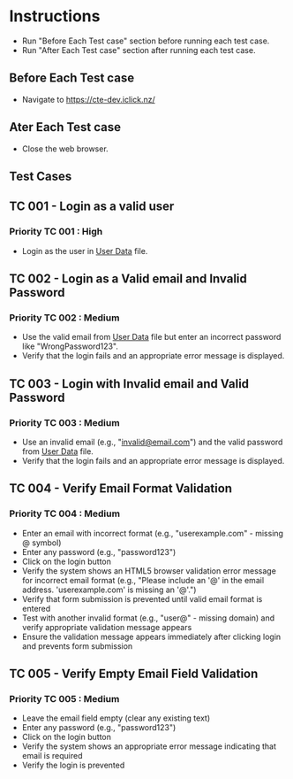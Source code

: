 # Instructions

- Run "Before Each Test case" section before running each test case.
- Run "After Each Test case" section after running each test case.

## Before Each Test case

- Navigate to <https://cte-dev.iclick.nz/>

## Ater Each Test case

- Close the web browser.

## Test Cases

## TC 001 - Login as a valid user

### Priority TC 001 : High

- Login as the user in [User Data](..\TestData\UserData.md) file.

## TC 002 - Login as a Valid email and Invalid Password

### Priority TC 002 : Medium

- Use the valid email from [User Data](..\TestData\UserData.md) file but enter an incorrect password like "WrongPassword123".
- Verify that the login fails and an appropriate error message is displayed.

## TC 003 - Login with Invalid email and Valid Password

### Priority TC 003 : Medium

- Use an invalid email (e.g., "<invalid@email.com>") and the valid password from [User Data](..\TestData\UserData.md) file.
- Verify that the login fails and an appropriate error message is displayed.

## TC 004 - Verify Email Format Validation

### Priority TC 004 : Medium

- Enter an email with incorrect format (e.g., "userexample.com" - missing @ symbol)
- Enter any password (e.g., "password123")
- Click on the login button
- Verify the system shows an HTML5 browser validation error message for incorrect email format (e.g., "Please include an '@' in the email address. 'userexample.com' is missing an '@'.")
- Verify that form submission is prevented until valid email format is entered
- Test with another invalid format (e.g., "user@" - missing domain) and verify appropriate validation message appears
- Ensure the validation message appears immediately after clicking login and prevents form submission

## TC 005 - Verify Empty Email Field Validation

### Priority TC 005 : Medium

- Leave the email field empty (clear any existing text)
- Enter any password (e.g., "password123")
- Click on the login button
- Verify the system shows an appropriate error message indicating that email is required
- Verify the login is prevented
